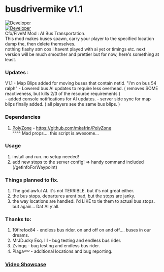# busdrivermike v1.1
[![Developer](https://img.shields.io/badge/Developer-WiPAFiveM-BADA55)](https://whatisprojectawesome.com)  
[![Developer](https://img.shields.io/github/repo-size/mikethemadkiwi/busdrivermike)](https://github.com/mikethemadkiwi/busdrivermike/releases/latest)  
Cfx/FiveM Mod : AI Bus Transportation.   
This mod makes buses spawn, carry your player to the specified location dump the, then delete themselves.   
nothing flashy atm cos i havent played with ai yet or timings etc. next version will be much smoother and prettier but for now, here's something at least.   
  
### Updates :  
 V1.1
    - Map Blips added for moving buses that contain netId. "i'm on bus 54 ralph"
    - Lowered bus AI updates to require less overhead. ( removes SOME reactiveness, but kills 2/3 of the resource requirements )  
    - added console notifications for AI updates.
    - server side sync for map blips finally added. ( all players see the same bus blips. )

### Dependancies  
1. [PolyZone](https://github.com/mkafrin/PolyZone) - https://github.com/mkafrin/PolyZone   
^^^^ Mad props.... this script is awesome...   

### Usage  
1. install and run. no setup needed!   
2. add new stops to the server config! => handy command included (/getInfoForWaypoint)   

### Things planned to fix.   
1. The god awful AI. it's not TERRIBLE. but it's not great either.   
2. the bus stops. departures arent bad, but the stops are janky.   
3. the way locations are handled. i'd LIKE to tie them to actual bus stops. but again... Dat AI y'all.   

### Thanks to:   
1. 19firefox84 - endless bus rider. on and off on and off.... buses in our dreams.
2. MrJDucky Esq. III - bug testing and endless bus rider.
2. Zvinqq - bug testing and endless bus rider.
3. Plagaᴳᴿᴰ - additional locations and bug reporting.

### [Video Showcase](https://youtu.be/J1AlGcMldQI)
